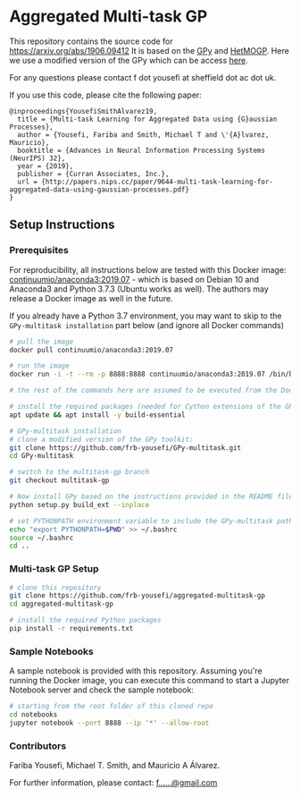 # Aggregated Multi-task GP
This repository contains the source code for https://arxiv.org/abs/1906.09412
It is based on the [GPy](https://github.com/SheffieldML/GPy) and [HetMOGP](https://github.com/pmorenoz/HetMOGP). Here we use a modified version of the GPy which can be access [here](https://github.com/frb-yousefi/GPy-multitask/tree/multitask-gp).

For any questions please contact f dot yousefi at sheffield dot ac dot uk.

If you use this code, please cite the following paper:
```
@inproceedings{YousefiSmithAlvarez19,
  title = {Multi-task Learning for Aggregated Data using {G}aussian Processes},
  author = {Yousefi, Fariba and Smith, Michael T and \'{A}lvarez, Mauricio},
  booktitle = {Advances in Neural Information Processing Systems (NeurIPS) 32},
  year = {2019},
  publisher = {Curran Associates, Inc.},
  url = {http://papers.nips.cc/paper/9644-multi-task-learning-for-aggregated-data-using-gaussian-processes.pdf}
}
```

## Setup Instructions

### Prerequisites 
For reproducibility, all instructions below are tested with this Docker image: [continuumio/anaconda3:2019.07](https://hub.docker.com/layers/continuumio/anaconda3/2019.07/images/sha256-9fad434f3f775ed245f0f888cda954bc93f81ffdc31d4e3e37d69283260c3f41) - which is based on Debian 10 and Anaconda3 and Python 3.7.3 (Ubuntu works as well). The authors may release a Docker image as well in the future.

If you already have a Python 3.7 environment, you may want to skip to the `GPy-multitask installation` part below (and ignore all Docker commands)

```bash
# pull the image
docker pull continuumio/anaconda3:2019.07

# run the image
docker run -i -t --rm -p 8888:8888 continuumio/anaconda3:2019.07 /bin/bash

# the rest of the commands here are assumed to be executed from the Docker image

# install the required packages (needed for Cython extensions of the GPy)
apt update && apt install -y build-essential 

# GPy-multitask installation
# clone a modified version of the GPy toolkit:
git clone https://github.com/frb-yousefi/GPy-multitask.git
cd GPy-multitask

# switch to the multitask-gp branch
git checkout multitask-gp

# Now install GPy based on the instructions provided in the README file (https://github.com/frb-yousefi/GPy-multitask/blob/multitask-gp/README.md)
python setup.py build_ext --inplace

# set PYTHONPATH environment variable to include the GPy-multitask path
echo "export PYTHONPATH=$PWD" >> ~/.bashrc
source ~/.bashrc
cd ..
```

### Multi-task GP Setup
```bash
# clone this repository 
git clone https://github.com/frb-yousefi/aggregated-multitask-gp
cd aggregated-multitask-gp

# install the required Python packages
pip install -r requirements.txt

```

### Sample Notebooks
A sample notebook is provided with this repository. Assuming you're running the Docker image, you can execute this command to start a Jupyter Notebook server and check the sample notebook:

```bash
# starting from the root folder of this cloned repo
cd notebooks
jupyter notebook --port 8888 --ip '*' --allow-root
```

### Contributors
Fariba Yousefi, Michael T. Smith, and Mauricio A Álvarez.

For further information, please contact: [f......@gmail.com](https://mailhide.io/e/GduGS)
